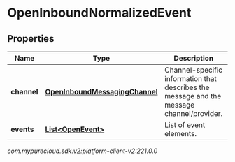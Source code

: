 # OpenInboundNormalizedEvent


## Properties

| Name | Type | Description | Notes |
| ------------ | ------------- | ------------- | ------------- |
| **channel** | [**OpenInboundMessagingChannel**](OpenInboundMessagingChannel) | Channel-specific information that describes the message and the message channel/provider. |  |
| **events** | [**List&lt;OpenEvent&gt;**](OpenEvent) | List of event elements. |  |




_com.mypurecloud.sdk.v2:platform-client-v2:221.0.0_
